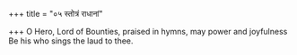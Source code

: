 +++
title = "०५ स्तोत्रं राधानां"

+++
O Hero, Lord of Bounties, praised in hymns, may power and joyfulness  
     Be his who sings the laud to thee.